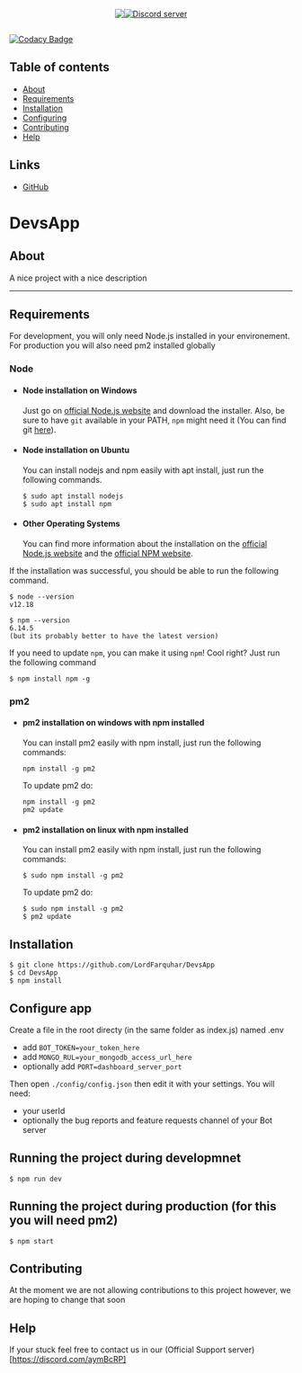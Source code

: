 <div style="display: flex;justify-content: center;">
  <br />
  <p>
    <img src="https://github.com/LordFarquhar/DevsApp/blob/master/res/devsbot500x500.png?raw=true" />
  </p>
  <br />
  <p>
    <a href="https://discord.io/joinDevs"><img src="https://discord.com/api/guilds/711189052371501107/widget.png?style=banner3" alt="Discord server" /></a>
  </p>
</div>

[![Codacy Badge](https://app.codacy.com/project/badge/Grade/313bb7e106b84a9aad93d464808903fb)](https://www.codacy.com?utm_source=github.com&amp;utm_medium=referral&amp;utm_content=LordFarquhar/DevsApp&amp;utm_campaign=Badge_Grade)

## Table of contents

- [About](#about)
- [Requirements](#requirements)
- [Installation](#installation)
- [Configuring](#configure-app)
- [Contributing](#contributing)
- [Help](#help)

## Links

- [GitHub](https://github.com/LordFarquhar/DevsApp/)

# DevsApp

## About

A nice project with a nice description

---
## Requirements

For development, you will only need Node.js installed in your environement.
For production you will also need pm2 installed globally

### Node
- #### Node installation on Windows

  Just go on [official Node.js website](https://nodejs.org/) and download the installer.
Also, be sure to have `git` available in your PATH, `npm` might need it (You can find git [here](https://git-scm.com/)).

- #### Node installation on Ubuntu

  You can install nodejs and npm easily with apt install, just run the following commands.

      $ sudo apt install nodejs
      $ sudo apt install npm

- #### Other Operating Systems
  You can find more information about the installation on the [official Node.js website](https://nodejs.org/) and the [official NPM website](https://npmjs.org/).

If the installation was successful, you should be able to run the following command.

    $ node --version
    v12.18
    
    $ npm --version
    6.14.5
    (but its probably better to have the latest version)

If you need to update `npm`, you can make it using `npm`! Cool right? Just run the following command

    $ npm install npm -g

### pm2
- #### pm2 installation on windows with npm installed

  You can install pm2 easily with npm install, just run the following commands:

      npm install -g pm2
      
  To update pm2 do:
  
      npm install -g pm2
      pm2 update

- #### pm2 installation on linux with npm installed

  You can install pm2 easily with npm install, just run the following commands:
    
      $ sudo npm install -g pm2
      
  To update pm2 do:
  
      $ sudo npm install -g pm2
      $ pm2 update

## Installation

    $ git clone https://github.com/LordFarquhar/DevsApp
    $ cd DevsApp
    $ npm install

## Configure app

Create a file in the root directy (in the same folder as index.js) named .env
 - add `BOT_TOKEN=your_token_here`
 - add `MONGO_RUL=your_mongodb_access_url_here`
 - optionally add `PORT=dashboard_server_port`

Then open `./config/config.json` then edit it with your settings. You will need:

- your userId
- optionally the bug reports and feature requests channel of your Bot server

## Running the project during developmnet

    $ npm run dev

## Running the project during production (for this you will need pm2)

    $ npm start
 
## Contributing

At the moment we are not allowing contributions to this project however, we are hoping to change that soon

## Help

If your stuck feel free to contact us in our (Official Support server)[https://discord.com/aymBcRP]
